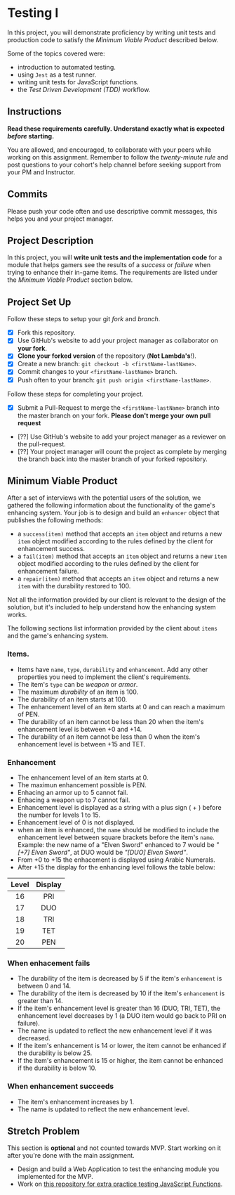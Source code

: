 # Testing I

In this project, you will demonstrate proficiency by writing unit tests and production code to satisfy the _Minimum Viable Product_ described below.

Some of the topics covered were:

- introduction to automated testing.
- using `Jest` as a test runner.
- writing unit tests for JavaScript functions.
- the _Test Driven Development (TDD)_ workflow.

## Instructions

**Read these requirements carefully. Understand exactly what is expected _before_ starting.**

You are allowed, and encouraged, to collaborate with your peers while working on this assignment. Remember to follow the _twenty-minute rule_ and post questions to your cohort's help channel before seeking support from your PM and Instructor.

## Commits

Please push your code often and use descriptive commit messages, this helps you and your project manager.

## Project Description

In this project, you will **write unit tests and the implementation code** for a module that helps gamers see the results of a _success_ or _failure_ when trying to enhance their in-game items. The requirements are listed under the _Minimum Viable Product_ section below.

## Project Set Up

Follow these steps to setup your git _fork_ and _branch_.

- [x] Fork this repository.
- [x] Use GitHub's website to add your project manager as collaborator on **your fork**.
- [x] **Clone your forked version** of the repository (**Not Lambda's**!).
- [x] Create a new branch: `git checkout -b <firstName-lastName>`.
- [x] Commit changes to your `<firstName-lastName>` branch.
- [x] Push often to your branch: `git push origin <firstName-lastName>`.

Follow these steps for completing your project.

- [x] Submit a Pull-Request to merge the `<firstName-lastName>` branch into the master branch on your fork. **Please don't merge your own pull request**
- [??] Use GitHub's website to add your project manager as a reviewer on the pull-request.
- [??] Your project manager will count the project as complete by merging the branch back into the master branch of your forked repository.

## Minimum Viable Product

After a set of interviews with the potential users of the solution, we gathered the following information about the functionality of the game's enhancing system. Your job is to design and build an `enhancer` object that publishes the following methods:

- a `success(item)` method that accepts an `item` object and returns a new `item` object modified according to the rules defined by the client for enhancement success.
- a `fail(item)` method that accepts an `item` object and returns a new `item` object modified according to the rules defined by the client for enhancement failure.
- a `repair(item)` method that accepts an `item` object and returns a new `item` with the durability restored to 100.

Not all the information provided by our client is relevant to the design of the solution, but it's included to help understand how the enhancing system works.

The following sections list information provided by the client about `items` and the game's enhancing system.

### Items.

- Items have `name`, `type`, `durability` and `enhancement`. Add any other properties you need to implement the client's requirements.
- The item's `type` can be _weapon_ or _armor_.
- The maximum _durability_ of an item is 100.
- The durability of an item starts at 100.
- The enhancement level of an item starts at 0 and can reach a maximum of PEN.
- The durability of an item cannot be less than 20 when the item's enhancement level is between +0 and +14.
- The durability of an item cannot be less than 0 when the item's enhancement level is between +15 and TET.

### Enhancement

- The enhancement level of an item starts at 0.
- The maximun enhancement possible is PEN.
- Enhacing an armor up to 5 cannot fail.
- Enhacing a weapon up to 7 cannot fail.
- Enhancement level is displayed as a string with a plus sign ( + ) before the number for levels 1 to 15.
- Enhancement level of 0 is not displayed.
- when an item is enhanced, the `name` should be modified to include the enhancement level between square brackets before the item's `name`. Example: the new name of a "Elven Sword" enhanced to 7 would be _"[+7] Elven Sword"_, at DUO would be _"[DUO] Elven Sword"_.
- From +0 to +15 the enhacement is displayed using Arabic Numerals.
- After +15 the display for the enhancing level follows the table below:

| Level | Display |
| :---: | :-----: |
|  16   |   PRI   |
|  17   |   DUO   |
|  18   |   TRI   |
|  19   |   TET   |
|  20   |   PEN   |

### When enhacement fails

- The durability of the item is decreased by 5 if the item's `enhancement` is between 0 and 14.
- The durability of the item is decreased by 10 if the item's `enhancement` is greater than 14.
- If the item's enhancement level is greater than 16 (DUO, TRI, TET), the enhancement level decreases by 1 (a DUO item would go back to PRI on failure).
- The name is updated to reflect the new enhancement level if it was decreased.
- If the item's enhancement is 14 or lower, the item cannot be enhanced if the durability is below 25.
- If the item's enhancement is 15 or higher, the item cannot be enhanced if the durability is below 10.

### When enhancement succeeds

- The item's enhancement increases by 1.
- The name is updated to reflect the new enhancement level.

## Stretch Problem

This section is **optional** and not counted towards MVP. Start working on it after you're done with the main assignment.

- Design and build a Web Application to test the enhancing module you implemented for the MVP.
- Work on [this repository for extra practice testing JavaScript Functions](https://github.com/LambdaSchool/Testing).
